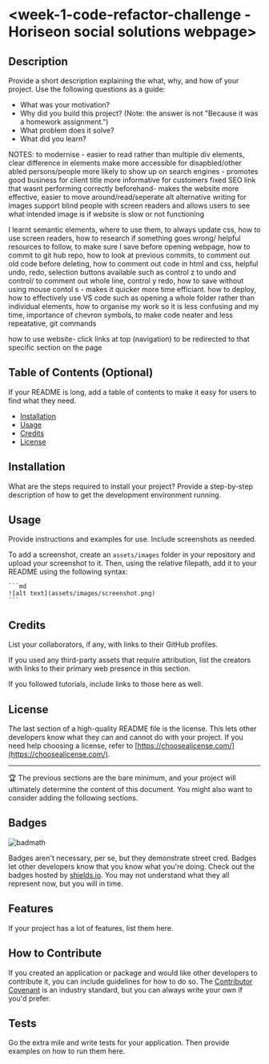 # <week-1-code-refactor-challenge - Horiseon social solutions webpage>

## Description

Provide a short description explaining the what, why, and how of your project. Use the following questions as a guide:

- What was your motivation?
- Why did you build this project? (Note: the answer is not "Because it was a homework assignment.")
- What problem does it solve?
- What did you learn?

NOTES:
to modernise - easier to read rather than multiple div elements, clear difference in elements
make more accessible for disapbled/other abled persons/people
more likely to show up on search engines - promotes good business for client
title more informative for customers
fixed SEO link that wasnt performing correctly beforehand- makes the website more effective, easier to move around/read/seperate
alt alternative writing for images support blind people with screen readers and allows users to see what intended image is if website is slow or not functioning

I learnt semantic elements, where to use them, to always update css, how to use screen readers, how to research if something goes wrong/ helpful resources to follow, to make sure I save before opening webpage, how to commit to git hub repo, how to look at previous commits, to comment out old code before deleting, how to comment out code in html and css, helpful undo, redo, selection buttons available such as control z to undo and control/ to comment out whole line, control y redo, how to save without using mouse contol s  - makes it quicker more time efficiant. how to deploy, how to effectively use VS code such as opening a whole folder rather than individual elements, how to organise my work so it is less confusing and my time, importance of chevron symbols, to make code neater and less repeatative, git commands

how to use website- click links at top (navigation) to be redirected to that specific section on the page

## Table of Contents (Optional)

If your README is long, add a table of contents to make it easy for users to find what they need.

- [Installation](#installation)
- [Usage](#usage)
- [Credits](#credits)
- [License](#license)

## Installation

What are the steps required to install your project? Provide a step-by-step description of how to get the development environment running.

## Usage

Provide instructions and examples for use. Include screenshots as needed.

To add a screenshot, create an `assets/images` folder in your repository and upload your screenshot to it. Then, using the relative filepath, add it to your README using the following syntax:

    ```md
    ![alt text](assets/images/screenshot.png)
    ```

## Credits

List your collaborators, if any, with links to their GitHub profiles.

If you used any third-party assets that require attribution, list the creators with links to their primary web presence in this section.

If you followed tutorials, include links to those here as well.

## License

The last section of a high-quality README file is the license. This lets other developers know what they can and cannot do with your project. If you need help choosing a license, refer to [https://choosealicense.com/](https://choosealicense.com/).

---

🏆 The previous sections are the bare minimum, and your project will ultimately determine the content of this document. You might also want to consider adding the following sections.

## Badges

![badmath](https://img.shields.io/github/languages/top/lernantino/badmath)

Badges aren't necessary, per se, but they demonstrate street cred. Badges let other developers know that you know what you're doing. Check out the badges hosted by [shields.io](https://shields.io/). You may not understand what they all represent now, but you will in time.

## Features

If your project has a lot of features, list them here.

## How to Contribute

If you created an application or package and would like other developers to contribute it, you can include guidelines for how to do so. The [Contributor Covenant](https://www.contributor-covenant.org/) is an industry standard, but you can always write your own if you'd prefer.

## Tests

Go the extra mile and write tests for your application. Then provide examples on how to run them here.